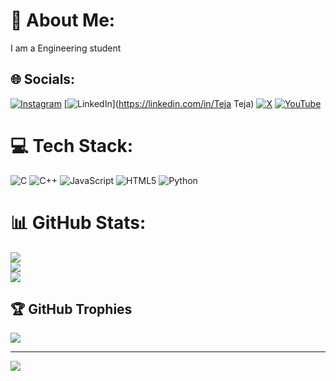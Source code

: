 # 💫 About Me:
I am a Engineering student 


## 🌐 Socials:
[![Instagram](https://img.shields.io/badge/Instagram-%23E4405F.svg?logo=Instagram&logoColor=white)](https://instagram.com/@teja_5212) [![LinkedIn](https://img.shields.io/badge/LinkedIn-%230077B5.svg?logo=linkedin&logoColor=white)](https://linkedin.com/in/Teja Teja) [![X](https://img.shields.io/badge/X-black.svg?logo=X&logoColor=white)](https://x.com/@Teja144467) [![YouTube](https://img.shields.io/badge/YouTube-%23FF0000.svg?logo=YouTube&logoColor=white)](https://youtube.com/@Engineering_concept) 

# 💻 Tech Stack:
![C](https://img.shields.io/badge/c-%2300599C.svg?style=flat-square&logo=c&logoColor=white) ![C++](https://img.shields.io/badge/c++-%2300599C.svg?style=flat-square&logo=c%2B%2B&logoColor=white) ![JavaScript](https://img.shields.io/badge/javascript-%23323330.svg?style=flat-square&logo=javascript&logoColor=%23F7DF1E) ![HTML5](https://img.shields.io/badge/html5-%23E34F26.svg?style=flat-square&logo=html5&logoColor=white) ![Python](https://img.shields.io/badge/python-3670A0?style=flat-square&logo=python&logoColor=ffdd54)
# 📊 GitHub Stats:
![](https://github-readme-stats.vercel.app/api?username=teja7777&theme=vue-dark&hide_border=false&include_all_commits=true&count_private=true)<br/>
![](https://github-readme-streak-stats.herokuapp.com/?user=teja7777&theme=vue-dark&hide_border=false)<br/>
![](https://github-readme-stats.vercel.app/api/top-langs/?username=teja7777&theme=vue-dark&hide_border=false&include_all_commits=true&count_private=true&layout=compact)

## 🏆 GitHub Trophies
![](https://github-profile-trophy.vercel.app/?username=teja7777&theme=radical&no-frame=false&no-bg=true&margin-w=4)

---
[![](https://visitcount.itsvg.in/api?id=teja7777&icon=0&color=0)](https://visitcount.itsvg.in)

<!-- Proudly created with GPRM ( https://gprm.itsvg.in ) -->
